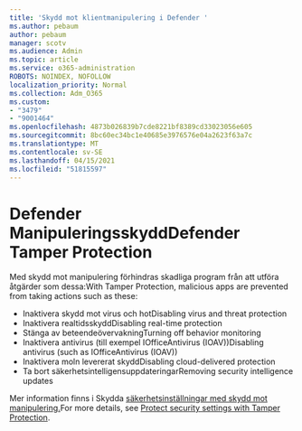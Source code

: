 ```yaml
---
title: 'Skydd mot klientmanipulering i Defender '
ms.author: pebaum
author: pebaum
manager: scotv
ms.audience: Admin
ms.topic: article
ms.service: o365-administration
ROBOTS: NOINDEX, NOFOLLOW
localization_priority: Normal
ms.collection: Adm_O365
ms.custom:
- "3479"
- "9001464"
ms.openlocfilehash: 4873b026839b7cde8221bf8389cd33023056e605
ms.sourcegitcommit: 8bc60ec34bc1e40685e3976576e04a2623f63a7c
ms.translationtype: MT
ms.contentlocale: sv-SE
ms.lasthandoff: 04/15/2021
ms.locfileid: "51815597"
---
```

# <a name="defender-tamper-protection"></a><span data-ttu-id="aecec-102">Defender Manipuleringsskydd</span><span class="sxs-lookup"><span data-stu-id="aecec-102">Defender Tamper Protection</span></span> 

<span data-ttu-id="aecec-103">Med skydd mot manipulering förhindras skadliga program från att utföra åtgärder som dessa:</span><span class="sxs-lookup"><span data-stu-id="aecec-103">With Tamper Protection, malicious apps are prevented from taking actions such as these:</span></span>

- <span data-ttu-id="aecec-104">Inaktivera skydd mot virus och hot</span><span class="sxs-lookup"><span data-stu-id="aecec-104">Disabling virus and threat protection</span></span>
- <span data-ttu-id="aecec-105">Inaktivera realtidsskydd</span><span class="sxs-lookup"><span data-stu-id="aecec-105">Disabling real-time protection</span></span>
- <span data-ttu-id="aecec-106">Stänga av beteendeövervakning</span><span class="sxs-lookup"><span data-stu-id="aecec-106">Turning off behavior monitoring</span></span>
- <span data-ttu-id="aecec-107">Inaktivera antivirus (till exempel IOfficeAntivirus (IOAV))</span><span class="sxs-lookup"><span data-stu-id="aecec-107">Disabling antivirus (such as IOfficeAntivirus (IOAV))</span></span>
- <span data-ttu-id="aecec-108">Inaktivera moln levererat skydd</span><span class="sxs-lookup"><span data-stu-id="aecec-108">Disabling cloud-delivered protection</span></span>
- <span data-ttu-id="aecec-109">Ta bort säkerhetsintelligensuppdateringar</span><span class="sxs-lookup"><span data-stu-id="aecec-109">Removing security intelligence updates</span></span>

<span data-ttu-id="aecec-110">Mer information finns i Skydda [säkerhetsinställningar med skydd mot manipulering.](https://docs.microsoft.com/windows/security/threat-protection/windows-defender-antivirus/prevent-changes-to-security-settings-with-tamper-protection)</span><span class="sxs-lookup"><span data-stu-id="aecec-110">For more details, see [Protect security settings with Tamper Protection](https://docs.microsoft.com/windows/security/threat-protection/windows-defender-antivirus/prevent-changes-to-security-settings-with-tamper-protection).</span></span>